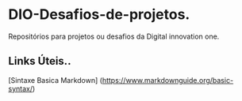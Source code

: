 # DIO-Desafios-de-projetos.
Repositórios para projetos ou desafios da Digital innovation one.


## Links Úteis..
[Sintaxe Basica Markdown] (https://www.markdownguide.org/basic-syntax/)


